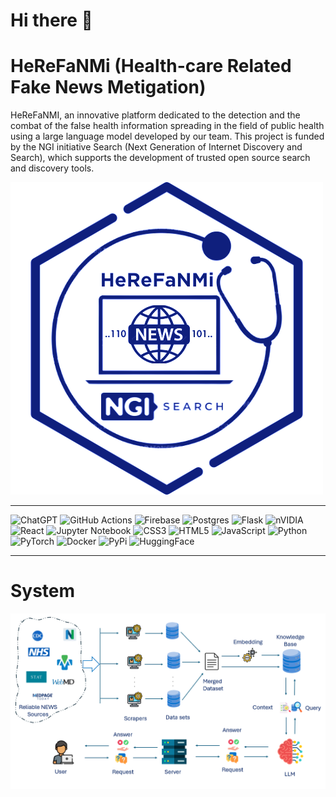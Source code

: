 # Hi there 👋
# HeReFaNMi (Health-care Related Fake News Metigation)

HeReFaNMI, an innovative platform dedicated to the detection and the combat of the false health information spreading in the field of public health using a large language model developed by our team. This project is funded by the NGI initiative Search (Next Generation of Internet Discovery and Search), which supports the development of trusted open source search and discovery tools.

![logo](./assets//logo.png)

---

  ![ChatGPT](https://img.shields.io/badge/chatGPT-74aa9c?style=for-the-badge&logo=openai&logoColor=white)
  ![GitHub Actions](https://img.shields.io/badge/github%20actions-%232671E5.svg?style=for-the-badge&logo=githubactions&logoColor=white)
  ![Firebase](https://img.shields.io/badge/firebase-a08021?style=for-the-badge&logo=firebase&logoColor=ffcd34)
  ![Postgres](https://img.shields.io/badge/postgres-%23316192.svg?style=for-the-badge&logo=postgresql&logoColor=white)
  ![Flask](https://img.shields.io/badge/flask-%23000.svg?style=for-the-badge&logo=flask&logoColor=white)
  ![nVIDIA](https://img.shields.io/badge/cuda-000000.svg?style=for-the-badge&logo=nVIDIA&logoColor=green)
  ![React](https://img.shields.io/badge/react-%2320232a.svg?style=for-the-badge&logo=react&logoColor=%2361DAFB)
  ![Jupyter Notebook](https://img.shields.io/badge/jupyter-%23FA0F00.svg?style=for-the-badge&logo=jupyter&logoColor=white)
  ![CSS3](https://img.shields.io/badge/css3-%231572B6.svg?style=for-the-badge&logo=css3&logoColor=white)
  ![HTML5](https://img.shields.io/badge/html5-%23E34F26.svg?style=for-the-badge&logo=html5&logoColor=white)
  ![JavaScript](https://img.shields.io/badge/javascript-%23323330.svg?style=for-the-badge&logo=javascript&logoColor=%23F7DF1E)
  ![Python](https://img.shields.io/badge/python-3670A0?style=for-the-badge&logo=python&logoColor=ffdd54)
  ![PyTorch](https://img.shields.io/badge/PyTorch-%23EE4C2C.svg?style=for-the-badge&logo=PyTorch&logoColor=white)
  ![Docker](https://img.shields.io/badge/docker-%230db7ed.svg?style=for-the-badge&logo=docker&logoColor=white)
  ![PyPi](https://img.shields.io/badge/pypi-%23ececec.svg?style=for-the-badge&logo=pypi&logoColor=1f73b7)
  ![HuggingFace](https://img.shields.io/badge/Hugging%20Face-FFD21E.svg?style=for-the-badge&logo=Hugging-Face&logoColor=black)
  
---

# System 

![System Architecture](./assets/arch.png)

<!--

**Here are some ideas to get you started:**

🙋‍♀️ A short introduction - what is your organization all about?
🌈 Contribution guidelines - how can the community get involved?
👩‍💻 Useful resources - where can the community find your docs? Is there anything else the community should know?
🍿 Fun facts - what does your team eat for breakfast?
🧙 Remember, you can do mighty things with the power of [Markdown](https://docs.github.com/github/writing-on-github/getting-started-with-writing-and-formatting-on-github/basic-writing-and-formatting-syntax)
-->
